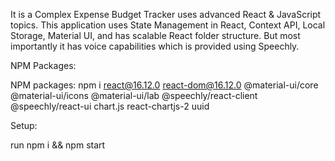 

It is a Complex Expense Budget Tracker uses advanced React & JavaScript topics. This application uses State Management in React, Context API, Local Storage, Material UI, and has  scalable React folder structure. But most importantly it has voice capabilities which is provided using Speechly.

NPM Packages:

NPM packages: npm i react@16.12.0 react-dom@16.12.0 @material-ui/core @material-ui/icons @material-ui/lab @speechly/react-client @speechly/react-ui chart.js react-chartjs-2 uuid

Setup:

run npm i && npm start

